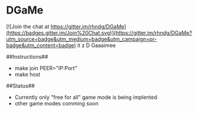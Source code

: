 # DGaMe

[![Join the chat at https://gitter.im/rhndg/DGaMe](https://badges.gitter.im/Join%20Chat.svg)](https://gitter.im/rhndg/DGaMe?utm_source=badge&utm_medium=badge&utm_campaign=pr-badge&utm_content=badge)
it z D Gaaaimee

##Instructions##
* make join PEER="IP:Port"
* make host

##Status##
* Currently only "free for all" game mode is being implented 
* other game modes comming soon